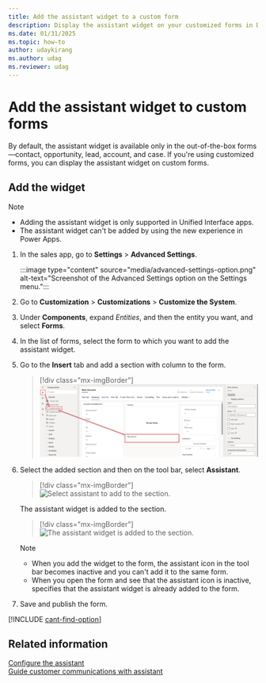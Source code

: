 ```yaml
---
title: Add the assistant widget to a custom form
description: Display the assistant widget on your customized forms in Dynamics 365 Sales.
ms.date: 01/31/2025
ms.topic: how-to
author: udaykirang
ms.author: udag
ms.reviewer: udag
---
```


# Add the assistant widget to custom forms

By default, the assistant widget is available only in the out-of-the-box forms&mdash;contact, opportunity, lead, account, and case. If you're using customized forms, you can display the assistant widget on custom forms.

## Add the widget

>[!NOTE]
>- Adding the assistant widget is only supported in Unified Interface apps.
>- The assistant widget can't be added by using the new experience in Power Apps.

1. In the sales app, go to **Settings** > **Advanced Settings**.

    :::image type="content" source="media/advanced-settings-option.png" alt-text="Screenshot of the Advanced Settings option on the Settings menu.":::

1. Go to **Customization** > **Customizations** > **Customize the System**.

1. Under **Components**, expand *Entities*, and then the entity you want, and select **Forms**.

1. In the list of forms, select the form to which you want to add the assistant widget.

1. Go to the **Insert** tab and add a section with column to the form.

    > [!div class="mx-imgBorder"]
    > ![Add a section with column to the form.](media/customization-add-section-with-column-form.png "Add a section with column to the form")

1. Select the added section and then on the tool bar, select **Assistant**.   

    > [!div class="mx-imgBorder"]
    > ![Select assistant to add to the section.](media/customization-select-assistant-widget.png "Select assistant to add to the section")

    The assistant widget is added to the section.

    > [!div class="mx-imgBorder"]
    > ![The assistant widget is added to the section.](media/customization-assistant-widget-added.png "The assistant widget is added to the section")

    >[!NOTE]
    >- When you add the widget to the form, the assistant icon in the tool bar becomes inactive and you can't add it to the same form.
    >- When you open the form and see that the assistant icon is inactive, specifies that the assistant widget is already added to the form. 

1. Save and publish the form.

[!INCLUDE [cant-find-option](../includes/cant-find-option.md)]

## Related information

[Configure the assistant](configure-assistant.md)      
[Guide customer communications with assistant](assistant.md)


